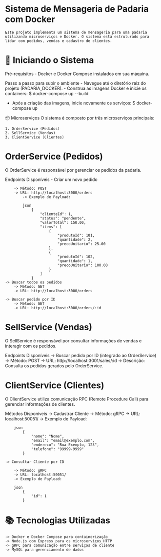 # Sistema de Mensageria de Padaria com Docker
    Este projeto implementa um sistema de mensageria para uma padaria utilizando microserviços e Docker. O sistema está estruturado para lidar com pedidos, vendas e cadastro de clientes.

# 🚀 Iniciando o Sistema
Pré-requisitos
    - Docker e Docker Compose instalados em sua máquina.

Passo a passo para subir o ambiente
    - Navegue até o diretório raiz do projeto (PADARIA_DOCKER).
    - Construa as imagens Docker e inicie os containers:
    $ docker-compose up --build

   - Após a criação das imagens, inicie novamente os serviços:
    $ docker-compose up

📦 Microserviços
O sistema é composto por três microserviços principais:

    1. OrderService (Pedidos)
    2. SellService (Vendas)
    3. ClientService (Clientes)

# OrderService (Pedidos)
O OrderService é responsável por gerenciar os pedidos da padaria.

Endpoints Disponíveis
    - Criar um novo pedido

        -> Método: POST
        -> URL: http://localhost:3000/orders
            -> Exemplo de Payload:
            
            json
                {
                    "clienteId": 1,  
                    "status": "pendente", 
                    "valorTotal": 150.00,  
                    "items": [  
                        {
                            "produtoId": 101,  
                            "quantidade": 2,  
                            "precoUnitario": 25.00  
                        },
                        {
                            "produtoId": 102,
                            "quantidade": 1,
                            "precoUnitario": 100.00
                        }
                    ]
                }
    -> Buscar todos os pedidos
        -> Método: GET
        -> URL: http://localhost:3000/orders
    
    -> Buscar pedido por ID
        -> Método: GET
        -> URL: http://localhost:3000/orders/:id

# SellService (Vendas)
O SellService é responsável por consultar informações de vendas e interagir com os pedidos.

Endpoints Disponíveis
    -> Buscar pedido por ID (integrado ao OrderService)
        -> Método: POST
        -> URL: http://localhost:3001/sales/:id
        -> Descrição: Consulta os pedidos gerados pelo OrderService.

# ClientService (Clientes)
O ClientService utiliza comunicação RPC (Remote Procedure Call) para gerenciar informações de clientes.

Métodos Disponíveis
    -> Cadastrar Cliente
        -> Método: gRPC
        -> URL: localhost:50051/
        -> Exemplo de Payload:
        
        json
            {
                "nome": "Nome",
                "email": "email@exemplo.com",
                "endereco": "Rua Exemplo, 123", 
                "telefone": "99999-9999"
            }

    -> Consultar Cliente por ID

        -> Método: gRPC
        -> URL: localhost:50051/
        -> Exemplo de Payload:
        
        json
            {
                "id": 1
            }


# 📚 Tecnologias Utilizadas
    -> Docker e Docker Compose para containerização
    -> Node.js com Express para os microserviços HTTP
    -> gRPC para comunicação entre serviços de cliente
    -> MySQL para gerenciamento de dados
